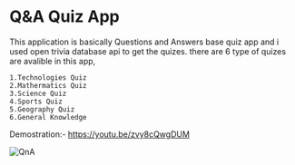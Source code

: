 # Q&A Quiz App
This application is basically Questions and Answers base quiz app and i used open trivia database api to get the quizes. there are 6 type of quizes are avalible in this app,

    1.Technologies Quiz
    2.Mathermatics Quiz
    3.Science Quiz
    4.Sports Quiz
    5.Geography Quiz
    6.General Knowledge
    
Demostration:- https://youtu.be/zvy8cQwgDUM    

![QnA](https://user-images.githubusercontent.com/73746343/139225911-a4054244-910c-41bb-a01e-4d816a884792.png)
